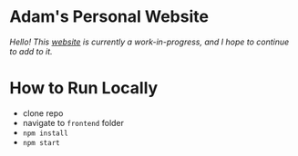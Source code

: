 # Adam's Personal Website

_Hello! This [website](https://quikks1lver.github.io/personal-website/) is currently a work-in-progress, and I hope to continue to add to it._

# How to Run Locally

- clone repo
- navigate to `frontend` folder
- `npm install`
- `npm start`
